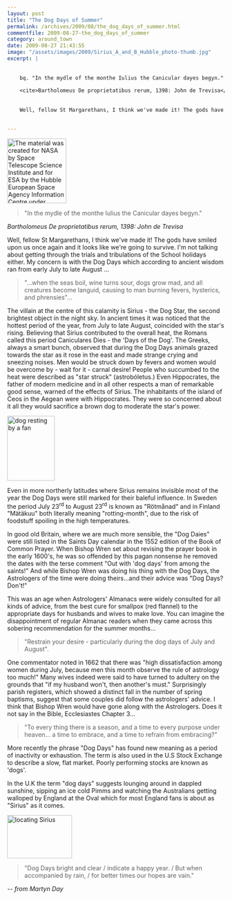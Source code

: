 ```yaml
---
layout: post
title: "The Dog Days of Summer"
permalink: /archives/2009/08/the_dog_days_of_summer.html
commentfile: 2009-08-27-the_dog_days_of_summer
category: around_town
date: 2009-08-27 21:43:55
image: "/assets/images/2009/Sirius_A_and_B_Hubble_photo-thumb.jpg"
excerpt: |
    
    
    bq. "In the mydle of the monthe Iulius the Canicular dayes begyn."
    
    <cite>Bartholomeus De proprietatibus rerum, 1398: John de Trevisa</cite>
    
    
    Well, fellow St Margarethans, I think we've made it! The gods have smiled upon us once again and it looks like we're going to survive. I'm not talking about getting through the trials and tribulations of the School holidays either. My concern is with the Dog Days which according to ancient wisdom ran from early July to late August ...
    

---
```


<a href="/assets/images/2009/Sirius_A_and_B_Hubble_photo.jpg"><img src="/assets/images/2009/Sirius_A_and_B_Hubble_photo-thumb.jpg" width="137" height="150" alt="The material was created for NASA by Space Telescope Science Institute and for ESA by the Hubble European Space Agency Information Centre under Contract NAS5-26555." class="photo right" /></a>

> "In the mydle of the monthe Iulius the Canicular dayes begyn."

<cite>Bartholomeus De proprietatibus rerum, 1398: John de Trevisa</cite>

Well, fellow St Margarethans, I think we've made it! The gods have smiled upon us once again and it looks like we're going to survive. I'm not talking about getting through the trials and tribulations of the School holidays either. My concern is with the Dog Days which according to ancient wisdom ran from early July to late August ...

> "...when the seas boil, wine turns sour, dogs grow mad, and all creatures become languid, causing to man burning fevers, hysterics, and phrensies"...

The villain at the centre of this calamity is Sirius - the Dog Star, the second brightest object in the night sky. In ancient times it was noticed that the hottest period of the year, from July to late August, coincided with the star's rising. Believing that Sirius contributed to the overall heat, the Romans called this period Caniculares Dies - the 'Days of the Dog'. The Greeks, always a smart bunch, observed that during the Dog Days animals grazed towards the star as it rose in the east and made strange crying and sneezing noises. Men would be struck down by fevers and women would be overcome by - wait for it - carnal desire! People who succumbed to the heat were described as "star struck" (astrobóletus.) Even Hippocrates, the father of modern medicine and in all other respects a man of remarkable good sense, warned of the effects of Sirius. The inhabitants of the island of Ceos in the Aegean were with Hippocrates. They were so concerned about it all they would sacrifice a brown dog to moderate the star's power.

<a href="/assets/images/2009/dog_day.png"><img src="/assets/images/2009/dog_day-thumb.png" width="110" height="150" alt="dog resting by a fan"  class="photo right"/></a>

Even in more northerly latitudes where Sirius remains invisible most of the year the Dog Days were still marked for their baleful influence. In Sweden the period July 23<sup>rd</sup> to August 23<sup>rd</sup> is known as "Rötmånad" and in Finland "Mätäkuu" both literally meaning "rotting-month", due to the risk of foodstuff spoiling in the high temperatures.

In good old Britain, where we are much more sensible, the "Dog Daies" were still listed in the Saints Day calendar in the 1552 edition of the Book of Common Prayer. When Bishop Wren set about revising the prayer book in the early 1600's, he was so offended by this pagan nonsense he removed the dates with the terse comment "Out with 'dog days' from among the saints!" And while Bishop Wren was doing his thing with the Dog Days, the Astrologers of the time were doing theirs...and their advice was "Dog Days? Don't!"

This was an age when Astrologers' Almanacs were widely consulted for all kinds of advice, from the best cure for smallpox (red flannel) to the appropriate days for husbands and wives to make love. You can imagine the disappointment of regular Almanac readers when they came across this sobering recommendation for the summer months...

> "Restrain your desire - particularly during the dog days of July and August".

One commentator noted in 1662 that there was "high dissatisfaction among women during July, because men this month observe the rule of astrology too much!" Many wives indeed were said to have turned to adultery on the grounds that "if my husband won't, then another's must." Surprisingly parish registers, which showed a distinct fall in the number of spring baptisms, suggest that some couples did follow the astrologers' advice. I think that Bishop Wren would have gone along with the Astrologers. Does it not say in the Bible, Ecclesiastes Chapter 3...

> "To every thing there is a season, and a time to every purpose under heaven... a time to embrace, and a time to refrain from embracing?"

More recently the phrase "Dog Days" has found new meaning as a period of inactivity or exhaustion. The term is also used in the U.S Stock Exchange to describe a slow, flat market. Poorly performing stocks are known as 'dogs'.

In the U.K the term "dog days" suggests lounging around in dappled sunshine, sipping an ice cold Pimms and watching the Australians getting walloped by England at the Oval which for most England fans is about as "Sirius" as it comes.

<a href="/assets/images/2009/locating_sirius.png"><img src="/assets/images/2009/locating_sirius-thumb.png" width="150" height="100" alt="locating Sirius"   class="photo right" /></a>

> "Dog Days bright and clear / indicate a happy year. / But when accompanied by rain, / for better times our hopes are vain."

<cite>-- from Martyn Day</cite>

